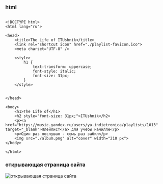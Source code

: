 ### html 
```

<!DOCTYPE html>
<html lang="ru">

<head>
    <title>The Life of ITUshnik</title>
    <link rel="shortcut icon" href="./playlist-favicon.ico">
    <meta charset="UTF-8" />

    <style>
        h1 {
            text-transform: uppercase;
            font-style: italic;
            font-size: 31px;
        }
    </style>


</head>

<body>
    <h1>The Life of</h1>
    <h2 style="font-size: 31px;">ITUshnik</h2>
    <p><a href="https://music.yandex.ru/users/ya.indietronica/playlists/1013" target="_blank">Плейлист</a> для учёбы начилле</p>
    <p>Один раз послушал - семь раз забил</p>
    <img src="./album.png" alt="cover" width="210 px">
</body>

</html>

```

### открывающая страница сайта
![открывающая страница сайта](https://github.com/liuyanbing0728/web_lab_aib_frontend/tree/main/labs/Lab_03_html_intro/yblab3/lyb.png)
